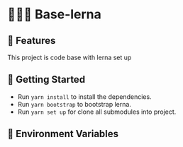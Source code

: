# 👨🏽‍💻 Base-lerna

## 📌 Features

This project is code base with lerna set up

## 🧐 Getting Started

- Run `yarn install` to install the dependencies.
- Run `yarn bootstrap` to bootstrap lerna.
- Run `yarn set up` for clone all submodules into project.

## 🔧 Environment Variables
